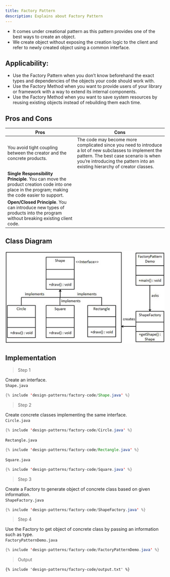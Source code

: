 ```yaml
---
title: Factory Pattern
description: Explains about Factory Pattern
---
```


- It comes under creational pattern as this pattern provides one of the best ways to create an object.
- We create object without exposing the creation logic to the client and refer to newly created object using a common interface.

## Applicability:
- Use the Factory Pattern when you don’t know beforehand the exact types and dependencies of the objects your code should work with.
- Use the Factory Method when you want to provide users of your library or framework with a way to extend its internal components.
- Use the Factory Method when you want to save system resources by reusing existing objects instead of rebuilding them each time.

## Pros and Cons

| Pros                                                                                                                                          |  Cons                                                                                                                                                                                                                            |
| --------------------------------------------------------------------------------------------------------------------------------------------- | -------------------------------------------------------------------------------------------------------------------------------------------------------------------------------------------------------------------------------- |
| You avoid tight coupling between the creator and the concrete products.                                                                       |  The code may become more complicated since you need to introduce a lot of new subclasses to implement the pattern. The best case scenario is when you’re introducing the pattern into an existing hierarchy of creator classes. |
| **Single Responsibility Principle**. You can move the product creation code into one place in the program; making the code easier to support. |                                                                                                                                                                                                                                  |
| **Open/Closed Principle**. You can introduce new types of products into the program without breaking existing client code.                    |                                                                                                                                                                                                                                  |


## Class Diagram
![Factory Pattern](../assets/images/factory.jpg)


## Implementation


> Step 1

Create an interface.   
`Shape.java`
```java
{% include 'design-patterns/factory-code/Shape.java' %}
```

> Step 2 

Create concrete classes implementing the same interface.  
`Circle.java`
```java
{% include 'design-patterns/factory-code/Circle.java' %}
```

`Rectangle.java`
```java
{% include 'design-patterns/factory-code/Rectangle.java' %}
```

`Square.java`
```java
{% include 'design-patterns/factory-code/Square.java' %}
```

> Step 3

Create a Factory to generate object of concrete class based on given information.  
`ShapeFactory.java`
```java
{% include 'design-patterns/factory-code/ShapeFactory.java' %}
```
> Step 4

Use the Factory to get object of concrete class by passing an information such as type.  
`FactoryPatternDemo.java`
```java
{% include 'design-patterns/factory-code/FactoryPatternDemo.java' %}
```

> Output

```
{% include 'design-patterns/factory-code/output.txt' %}
```
